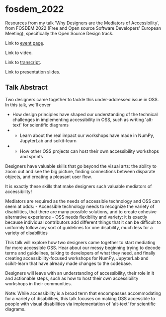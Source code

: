 # fosdem_2022
Resources from my talk 'Why Designers are the Mediators of Accessibility', from FOSDEM 2022 (Free and Open source Software Developers' European Meeting), specifically the Open Source Design track.

Link to [event page](https://fosdem.org/2022/schedule/event/osd_why_designers_are_the_mediators_of_accessibility/).

Link to video.

Link to [transcript](https://github.com/MarsBarLee/fosdem_2022/blob/f2cbce0aa5c4947c2a6dcfa9ab9a1301c0191a71/Why_Designers_are_the_Mediators_of_Accessibility_Transcript.md).

Link to presentation slides.

## Talk Abstract

Two designers came together to tackle this under-addressed issue in OSS. In this talk, we'll cover
- How design principles have shaped our understanding of the technical challenges in implementing accessibility in OSS, such as writing 'alt-text' for scientific diagrams
- - Learn about the real impact our workshops have made in NumPy, JupyterLab and scikit-learn
- - How other OSS projects can host their own accessibility workshops and sprints

Designers have valuable skills that go beyond the visual arts: the ability to zoom out and see the big picture, finding connections between disparate objects, and creating a pleasant user flow.

It is exactly these skills that make designers such valuable mediators of accessibility!

Mediators are required as the needs of accessible technology and OSS can seem at odds: - Accessible technology needs to recognize the variety of disabilities, that there are many possible solutions, and to create cohesive alternative experience - OSS needs flexibility and variety: it is exactly because individual contributors add different things that it can be difficult to uniformly follow any sort of guidelines for one disability, much less for a variety of disabilities

This talk will explore how two designers came together to start mediating for more accessible OSS. Hear about our messy beginning trying to decode terms and guidelines, talking to developers of what they need, and finally creating accessibility-focused workshops for NumPy, JupyterLab and scikit-learn that have already made changes to the codebase.

Designers will leave with an understanding of accessibility, their role in it and actionable steps, such as how to host their own accessibility workshops in their communities.

Note: While accessibility is a broad term that encompasses accommodating for a variety of disabilities, this talk focuses on making OSS accessible to people with visual disabilities via implementation of 'alt-text' for scientific diagrams.
